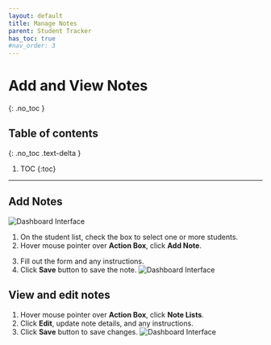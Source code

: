 ```yaml
---
layout: default
title: Manage Notes
parent: Student Tracker
has_toc: true
#nav_order: 3
---
```


# Add and View Notes

{: .no_toc }

## Table of contents
{: .no_toc .text-delta }

1. TOC
{:toc}

---

## Add Notes

![Dashboard Interface]({{site.baseurl}}/assets/images/student.actionbox-add-or-view-note.png)
1. On the student list, check the box to select one or more students.
2. Hover mouse pointer over **Action Box**, click **Add Note**.
<!--- ![Dashboard Interface]({{site.baseurl}}/assets/images/student.actionbox-add-view-note-check-box.png) --->
3. Fill out the form and any instructions.
4. Click **Save** button to save the note.
![Dashboard Interface]({{site.baseurl}}/assets/images/student.actionbox-add-note-form.png)


## View and edit notes

1. Hover mouse pointer over **Action Box**, click **Note Lists**.
2. Click **Edit**, update note details, and any instructions.
3. Click **Save** button to save changes.
![Dashboard Interface]({{site.baseurl}}/assets/images/student.actionbox-note-lists.png)
